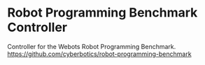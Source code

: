 # Robot Programming Benchmark Controller
Controller for the Webots Robot Programming Benchmark.
https://github.com/cyberbotics/robot-programming-benchmark
